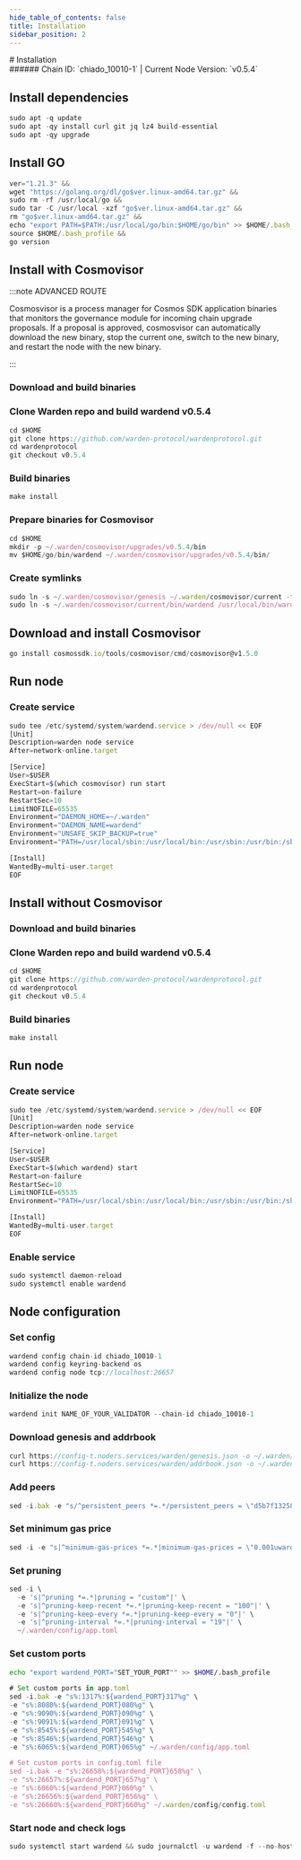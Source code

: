 ```yaml
---
hide_table_of_contents: false
title: Installation
sidebar_position: 2
---
```


<div class="h1-with-icon icon-warden">
# Installation
</div>
###### Chain ID: `chiado_10010-1` | Current Node Version: `v0.5.4`

## Install dependencies

```js
sudo apt -q update
sudo apt -qy install curl git jq lz4 build-essential
sudo apt -qy upgrade
```

## Install GO
```js
ver="1.21.3" &&
wget "https://golang.org/dl/go$ver.linux-amd64.tar.gz" &&
sudo rm -rf /usr/local/go &&
sudo tar -C /usr/local -xzf "go$ver.linux-amd64.tar.gz" &&
rm "go$ver.linux-amd64.tar.gz" &&
echo "export PATH=$PATH:/usr/local/go/bin:$HOME/go/bin" >> $HOME/.bash_profile &&
source $HOME/.bash_profile &&
go version
```

## Install with Cosmovisor
:::note ADVANCED ROUTE

Cosmosvisor is a process manager for Cosmos SDK application binaries that monitors the governance module for incoming chain upgrade proposals. If a proposal is approved, cosmosvisor can automatically download the new binary, stop the current one, switch to the new binary, and restart the node with the new binary.

:::
### Download and build binaries
### Clone Warden repo and build wardend v0.5.4
```js
cd $HOME
git clone https://github.com/warden-protocol/wardenprotocol.git
cd wardenprotocol
git checkout v0.5.4
```

### Build binaries
```js
make install
```
### Prepare binaries for Cosmovisor
```js
cd $HOME
mkdir -p ~/.warden/cosmovisor/upgrades/v0.5.4/bin
mv $HOME/go/bin/wardend ~/.warden/cosmovisor/upgrades/v0.5.4/bin/
```

### Create symlinks
```js
sudo ln -s ~/.warden/cosmovisor/genesis ~/.warden/cosmovisor/current -f
sudo ln -s ~/.warden/cosmovisor/current/bin/wardend /usr/local/bin/wardend -f
```

## Download and install Cosmovisor
```js
go install cosmossdk.io/tools/cosmovisor/cmd/cosmovisor@v1.5.0
```

## Run node
### Create service
```js
sudo tee /etc/systemd/system/wardend.service > /dev/null << EOF
[Unit]
Description=warden node service
After=network-online.target

[Service]
User=$USER
ExecStart=$(which cosmovisor) run start
Restart=on-failure
RestartSec=10
LimitNOFILE=65535
Environment="DAEMON_HOME=~/.warden"
Environment="DAEMON_NAME=wardend"
Environment="UNSAFE_SKIP_BACKUP=true"
Environment="PATH=/usr/local/sbin:/usr/local/bin:/usr/sbin:/usr/bin:/sbin:/bin:/usr/games:/usr/local/games:/snap/bin:~/.warden/cosmovisor/current/bin"

[Install]
WantedBy=multi-user.target
EOF
```

## Install without Cosmovisor

### Download and build binaries
### Clone Warden repo and build wardend v0.5.4
```js
cd $HOME
git clone https://github.com/warden-protocol/wardenprotocol.git
cd wardenprotocol
git checkout v0.5.4
```

### Build binaries
```js
make install
```

## Run node
### Create service
```js
sudo tee /etc/systemd/system/wardend.service > /dev/null << EOF
[Unit]
Description=warden node service
After=network-online.target

[Service]
User=$USER
ExecStart=$(which wardend) start
Restart=on-failure
RestartSec=10
LimitNOFILE=65535
Environment="PATH=/usr/local/sbin:/usr/local/bin:/usr/sbin:/usr/bin:/sbin:/bin:/usr/games:/usr/local/games:/snap/bin"

[Install]
WantedBy=multi-user.target
EOF
```

### Enable service
```js
sudo systemctl daemon-reload
sudo systemctl enable wardend
```

## Node configuration
### Set config
```js
wardend config chain-id chiado_10010-1
wardend config keyring-backend os
wardend config node tcp://localhost:26657
```

### Initialize the node
```js
wardend init NAME_OF_YOUR_VALIDATOR --chain-id chiado_10010-1
```

### Download genesis and addrbook
```js
curl https://config-t.noders.services/warden/genesis.json -o ~/.warden/config/genesis.json
curl https://config-t.noders.services/warden/addrbook.json -o ~/.warden/config/addrbook.json
```
### Add peers
```js
sed -i.bak -e "s/^persistent_peers *=.*/persistent_peers = \"d5b7f132587c4bbfb1b024e37fd5989130756f69@warden-t-rpc.noders.services:27356\"/" ~/.warden/config/config.toml
```

### Set minimum gas price
```js
sed -i -e "s|^minimum-gas-prices *=.*|minimum-gas-prices = \"0.001uward\"|" ~/.warden/config/app.toml
```
### Set pruning
```js
sed -i \
  -e 's|^pruning *=.*|pruning = "custom"|' \
  -e 's|^pruning-keep-recent *=.*|pruning-keep-recent = "100"|' \
  -e 's|^pruning-keep-every *=.*|pruning-keep-every = "0"|' \
  -e 's|^pruning-interval *=.*|pruning-interval = "19"|' \
  ~/.warden/config/app.toml
```

### Set custom ports

```bash
echo "export wardend_PORT="SET_YOUR_PORT"" >> $HOME/.bash_profile
```

```js
# Set custom ports in app.toml
sed -i.bak -e "s%:1317%:${wardend_PORT}317%g" \
-e "s%:8080%:${wardend_PORT}080%g" \
-e "s%:9090%:${wardend_PORT}090%g" \
-e "s%:9091%:${wardend_PORT}091%g" \
-e "s%:8545%:${wardend_PORT}545%g" \
-e "s%:8546%:${wardend_PORT}546%g" \
-e "s%:6065%:${wardend_PORT}065%g" ~/.warden/config/app.toml

# Set custom ports in config.toml file
sed -i.bak -e "s%:26658%:${wardend_PORT}658%g" \
-e "s%:26657%:${wardend_PORT}657%g" \
-e "s%:6060%:${wardend_PORT}060%g" \
-e "s%:26656%:${wardend_PORT}656%g" \
-e "s%:26660%:${wardend_PORT}660%g" ~/.warden/config/config.toml
```

### Start node and check logs
```js
sudo systemctl start wardend && sudo journalctl -u wardend -f --no-hostname -o cat
```